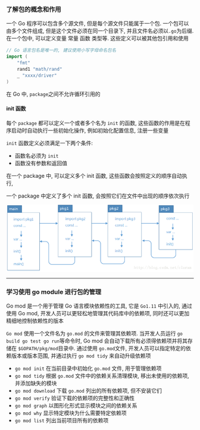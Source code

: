 ### 了解包的概念和作用

一个 Go 程序可以包含多个源文件, 但是每个源文件只能属于一个包. 一个包可以由多个文件组成, 但是这个文件必须在同一个目录下, 
并且文件名必须以`.go`为后缀. 在一个包中, 可以定义变量 常量 函数 类型等. 这些定义可以被其他包引用和使用

```go
// Go 语言包名是唯一的, 建议使用小写字母命名包名
import (
	"fmt"
	rand1 "math/rand"
	_ "xxxx/driver"
)
```

在 Go 中, `package`之间不允许循环引用的

#### init 函数

每个 `package` 都可以定义一个或者多个名为 `init` 的函数, 这些函数的作用是在程序启动时自动执行一些初始化操作, 例如初始化配置信息, 注册一些变量

`init` 函数定义必须满足一下两个条件: 
- 函数名必须为 `init`
- 函数没有参数和返回值

在一个 package 中, 可以定义多个 init 函数, 这些函数会按照定义的顺序自动执行, 

一个 package 中定义了多个 init 函数, 会按照它们在文件中出现的顺序依次执行

![初始化顺序](../img.png)


---

### 学习使用 go module 进行包的管理

Go mod 是一个用于管理 Go 语言模块依赖性的工具, 它是 `Go1.11` 中引入的, 通过使用 Go mod,
开发人员可以更轻松地管理其代码库中的依赖项, 同时还可以更加精细地控制依赖性的版本

`Go mod` 使用一个文件名为 `go.mod` 的文件来管理其依赖项. 当开发人员运行 `go build go test go run`等命令时,
Go mod 会自动下载所有必须得依赖项并将其存储在 `$GOPATH/pkg/mod`目录中. 通过使用 `go.mod`文件,
开发人员可以指定特定的依赖版本或版本范围, 并通过执行 `go mod tidy` 来自动升级依赖项

- `go mod init` 在当前目录中初始化 `go.mod` 文件, 用于管理依赖项
- `go mod tidy` 根据 `go.mod` 文件中的依赖关系清理模块, 移出未使用的依赖项, 并添加缺失的模块
- `go mod download` 下载 `go.mod` 列出的所有依赖项, 但不安装它们
- `go mod verify` 验证下载的依赖项的完整性和正确性
- `go mod graph` 以图形化形式显示模块之间的依赖关系
- `go mod why` 显示特定模块为什么需要特定依赖项
- `go mod list` 列出当前项目所有的依赖项

